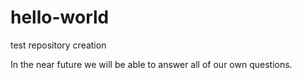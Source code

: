 # hello-world
test repository creation

In the near future we will be able to answer all of our own questions.
